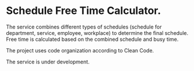 # Schedule Free Time Calculator.

The service combines different types of schedules (schedule for department, service, employee, workplace) to determine the final schedule.
Free time is calculated based on the combined schedule and busy time.

The project uses code organization according to Clean Code.

The service is under development.